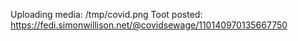 Uploading media: /tmp/covid.png
Toot posted: https://fedi.simonwillison.net/@covidsewage/110140970135667750
